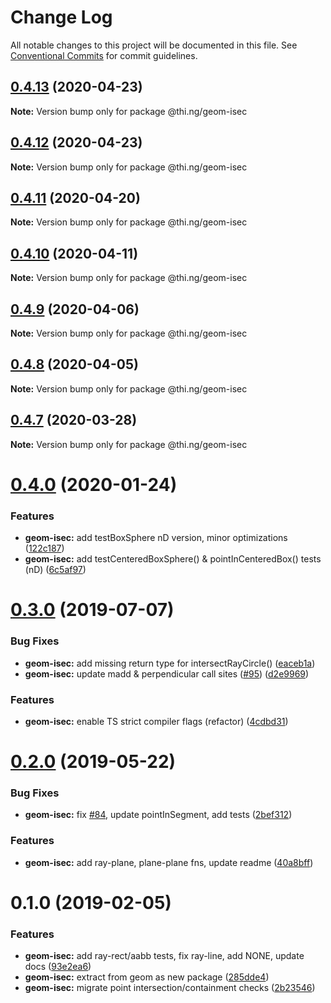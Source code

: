 # Change Log

All notable changes to this project will be documented in this file.
See [Conventional Commits](https://conventionalcommits.org) for commit guidelines.

## [0.4.13](https://github.com/thi-ng/umbrella/compare/@thi.ng/geom-isec@0.4.12...@thi.ng/geom-isec@0.4.13) (2020-04-23)

**Note:** Version bump only for package @thi.ng/geom-isec





## [0.4.12](https://github.com/thi-ng/umbrella/compare/@thi.ng/geom-isec@0.4.11...@thi.ng/geom-isec@0.4.12) (2020-04-23)

**Note:** Version bump only for package @thi.ng/geom-isec





## [0.4.11](https://github.com/thi-ng/umbrella/compare/@thi.ng/geom-isec@0.4.10...@thi.ng/geom-isec@0.4.11) (2020-04-20)

**Note:** Version bump only for package @thi.ng/geom-isec





## [0.4.10](https://github.com/thi-ng/umbrella/compare/@thi.ng/geom-isec@0.4.9...@thi.ng/geom-isec@0.4.10) (2020-04-11)

**Note:** Version bump only for package @thi.ng/geom-isec





## [0.4.9](https://github.com/thi-ng/umbrella/compare/@thi.ng/geom-isec@0.4.8...@thi.ng/geom-isec@0.4.9) (2020-04-06)

**Note:** Version bump only for package @thi.ng/geom-isec





## [0.4.8](https://github.com/thi-ng/umbrella/compare/@thi.ng/geom-isec@0.4.7...@thi.ng/geom-isec@0.4.8) (2020-04-05)

**Note:** Version bump only for package @thi.ng/geom-isec





## [0.4.7](https://github.com/thi-ng/umbrella/compare/@thi.ng/geom-isec@0.4.6...@thi.ng/geom-isec@0.4.7) (2020-03-28)

**Note:** Version bump only for package @thi.ng/geom-isec





# [0.4.0](https://github.com/thi-ng/umbrella/compare/@thi.ng/geom-isec@0.3.10...@thi.ng/geom-isec@0.4.0) (2020-01-24)

### Features

* **geom-isec:** add testBoxSphere nD version, minor optimizations ([122c187](https://github.com/thi-ng/umbrella/commit/122c1876375f638b35f9f576824f2af081008081))
* **geom-isec:** add testCenteredBoxSphere() & pointInCenteredBox() tests (nD) ([6c5af97](https://github.com/thi-ng/umbrella/commit/6c5af97a8da9bce307bc76f956c185c5e75a9e8d))

# [0.3.0](https://github.com/thi-ng/umbrella/compare/@thi.ng/geom-isec@0.2.0...@thi.ng/geom-isec@0.3.0) (2019-07-07)

### Bug Fixes

* **geom-isec:** add missing return type for intersectRayCircle() ([eaceb1a](https://github.com/thi-ng/umbrella/commit/eaceb1a))
* **geom-isec:** update madd & perpendicular call sites ([#95](https://github.com/thi-ng/umbrella/issues/95)) ([d2e9969](https://github.com/thi-ng/umbrella/commit/d2e9969))

### Features

* **geom-isec:** enable TS strict compiler flags (refactor) ([4cdbd31](https://github.com/thi-ng/umbrella/commit/4cdbd31))

# [0.2.0](https://github.com/thi-ng/umbrella/compare/@thi.ng/geom-isec@0.1.16...@thi.ng/geom-isec@0.2.0) (2019-05-22)

### Bug Fixes

* **geom-isec:** fix [#84](https://github.com/thi-ng/umbrella/issues/84), update pointInSegment, add tests ([2bef312](https://github.com/thi-ng/umbrella/commit/2bef312))

### Features

* **geom-isec:** add ray-plane, plane-plane fns, update readme ([40a8bff](https://github.com/thi-ng/umbrella/commit/40a8bff))

# 0.1.0 (2019-02-05)

### Features

* **geom-isec:** add ray-rect/aabb tests, fix ray-line, add NONE, update docs ([93e2ea6](https://github.com/thi-ng/umbrella/commit/93e2ea6))
* **geom-isec:** extract from geom as new package ([285dde4](https://github.com/thi-ng/umbrella/commit/285dde4))
* **geom-isec:** migrate point intersection/containment checks ([2b23546](https://github.com/thi-ng/umbrella/commit/2b23546))

